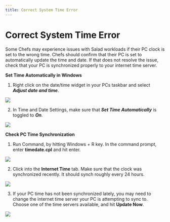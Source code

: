 ```yaml
---
title: Correct System Time Error
---
```


# Correct System Time Error

Some Chefs may experience issues with Salad workloads if their PC clock is set to the wrong time. Chefs should confirm
that their PC is set to automatically update the time and date. If that does not resolve the issue, check that your PC
is synchronized properly to your internet time server.

**Set Time Automatically in Windows**

1. Right click on the date/time widget in your PCs taskbar and select **_Adjust date and time_**.

<!--THE END-->

![](https://s3.amazonaws.com/helpscout.net/docs/assets/615b47bfca9e0011a4434693/images/664d35a8dd0f8c60bb3fc094/file-MnANW9EXDL.png)

2. In Time and Date Settings, make sure that **_Set Time Automatically_** is toggled to **_On_**.

![](https://s3.amazonaws.com/helpscout.net/docs/assets/615b47bfca9e0011a4434693/images/664d36185940934e140f3ab3/file-UfzKQAhdOy.png)

**Check PC Time Synchronization**

1. Run Command, by hitting Windows + R key. In the command prompt, enter **timedate.cpl** and hit enter.

<!--THE END-->

![](https://s3.amazonaws.com/helpscout.net/docs/assets/615b47bfca9e0011a4434693/images/664d37b3dd0f8c60bb3fc096/file-iSoFu8WA9b.png)

2. Click into the **Internet Time** tab. Make sure that the clock was synchronized recently. It should synch roughly
   every 24 hours.

<!--THE END-->

![](https://s3.amazonaws.com/helpscout.net/docs/assets/615b47bfca9e0011a4434693/images/664d37f2e1989867dcefcdf1/file-YyceCyX3Jx.png)

3. If your PC time has not been synchronized lately, you may need to change the internet time server your PC is
   attempting to sync to. Choose one of the time servers available, and hit **Update Now**.

![](https://s3.amazonaws.com/helpscout.net/docs/assets/615b47bfca9e0011a4434693/images/664d37e45173914f806c0b50/file-nWoY1xuJgK.png)
